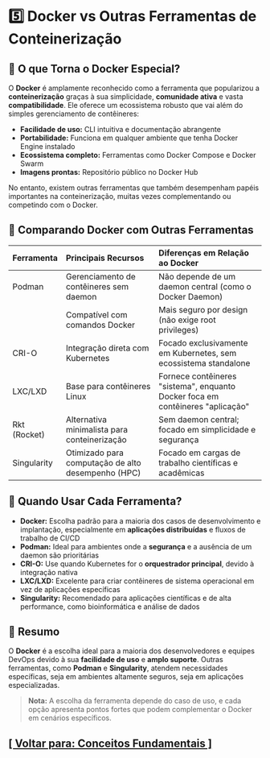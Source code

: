 # 5️⃣ Docker vs Outras Ferramentas de Conteinerização

## 🐳 O que Torna o Docker Especial?

O **Docker** é amplamente reconhecido como a ferramenta que popularizou a **conteinerização** graças à sua simplicidade, **comunidade ativa** e vasta **compatibilidade**. Ele oferece um ecossistema robusto que vai além do simples gerenciamento de contêineres:

- **Facilidade de uso:** CLI intuitiva e documentação abrangente
- **Portabilidade:** Funciona em qualquer ambiente que tenha Docker Engine instalado
- **Ecossistema completo:** Ferramentas como Docker Compose e Docker Swarm
- **Imagens prontas:** Repositório público no Docker Hub

No entanto, existem outras ferramentas que também desempenham papéis importantes na conteinerização, muitas vezes complementando ou competindo com o Docker.

## 🔄 Comparando Docker com Outras Ferramentas

| Ferramenta   | Principais Recursos                                | Diferenças em Relação ao Docker                                                |
|:-------------|:---------------------------------------------------|:-------------------------------------------------------------------------------|
| Podman       | Gerenciamento de contêineres sem daemon            | Não depende de um daemon central (como o Docker Daemon)                        |
|              | Compatível com comandos Docker                     | Mais seguro por design (não exige root privileges)                             |
| CRI-O        | Integração direta com Kubernetes                   | Focado exclusivamente em Kubernetes, sem ecossistema standalone                |
| LXC/LXD      | Base para contêineres Linux                        | Fornece contêineres "sistema", enquanto Docker foca em contêineres "aplicação" |
| Rkt (Rocket) | Alternativa minimalista para conteinerização       | Sem daemon central; focado em simplicidade e segurança                         |
| Singularity  | Otimizado para computação de alto desempenho (HPC) | Focado em cargas de trabalho científicas e acadêmicas                          |

## 🎯 Quando Usar Cada Ferramenta?

- **Docker:** Escolha padrão para a maioria dos casos de desenvolvimento e implantação, especialmente em **aplicações distribuídas** e fluxos de trabalho de CI/CD
- **Podman:** Ideal para ambientes onde a **segurança** e a ausência de um daemon são prioritárias
- **CRI-O:** Use quando Kubernetes for o **orquestrador principal**, devido à integração nativa
- **LXC/LXD:** Excelente para criar contêineres de sistema operacional em vez de aplicações específicas
- **Singularity:** Recomendado para aplicações científicas e de alta performance, como bioinformática e análise de dados

## 🚀 Resumo

O **Docker** é a escolha ideal para a maioria dos desenvolvedores e equipes DevOps devido à sua **facilidade de uso** e **amplo suporte**. Outras ferramentas, como **Podman** e **Singularity**, atendem necessidades específicas, seja em ambientes altamente seguros, seja em aplicações especializadas.

> **Nota:** A escolha da ferramenta depende do caso de uso, e cada opção apresenta pontos fortes que podem complementar o Docker em cenários específicos.

## [[ Voltar para: Conceitos Fundamentais ]](./conceitos-fundamentais.md)